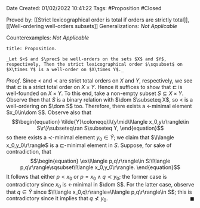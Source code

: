<br />
<br />

Date Created: 01/02/2022 10:41:22
Tags: #Proposition #Closed 

Proved by: [[Strict lexicographical order is total if orders are strictly total]], [[Well-ordering well-orders subsets]]
Generalizations: _Not Applicable_

Counterexamples: _Not Applicable_

``` ad-Proposition
title: Proposition.

_Let $<$ and $\prec$ be well-orders on the sets $X$ and $Y$, respectively, Then the strict lexicographical order $\sqsubset$ on $X\times Y$ is a well-order on $X\times Y$._

```

_Proof_. Since $<$ and $\prec$ are strict total orders on $X$ and $Y$, respectively, we see that $\sqsubset$ is a strict total order on $X\times Y$. Hence it suffices to show that $\sqsubset$ is well-founded on $X\times Y$. To this end, take a non-empty subset $S\subseteq X\times Y$. Observe then that $S$ is a binary relation with $\dom S\subseteq X$, so $<$ is a well-ordering on $\dom S$ too. Therefore, there exists a $<$-minimal element $x_0\in\dom S$. Observe also that
$$\begin{equation}
    \tilde{Y}\coloneqq\l\{y\mid\l\langle x_0,y\r\rangle\in S\r\}\subseteq\ran S\subseteq Y,
\end{equation}$$
so there exists a $\prec$-minimal element $y_0\in\tilde{Y}$; we claim that $\l\langle x_0,y_0\r\rangle$ is a $\sqsubset$-minimal element in $S$. Suppose, for sake of contradiction, that
$$\begin{equation}
    \ex\l\langle p,q\r\rangle\in S:\l\langle p,q\r\rangle\sqsubset\l\langle x_0,y_0\r\rangle.
\end{equation}$$
It follows that either $p<x_0$ or $p=x_0\land q\prec y_0$; the former case is contradictory since $x_0$ is $<$-minimal in $\dom S$. For the latter case, observe that $q\in\tilde{Y}$ since $\l\langle x_0,q\r\rangle=\l\langle p,q\r\rangle\in S$; this is contradictory since it implies that $q\not\prec y_0$.<span style="float:right;">$\blacksquare$</span>
